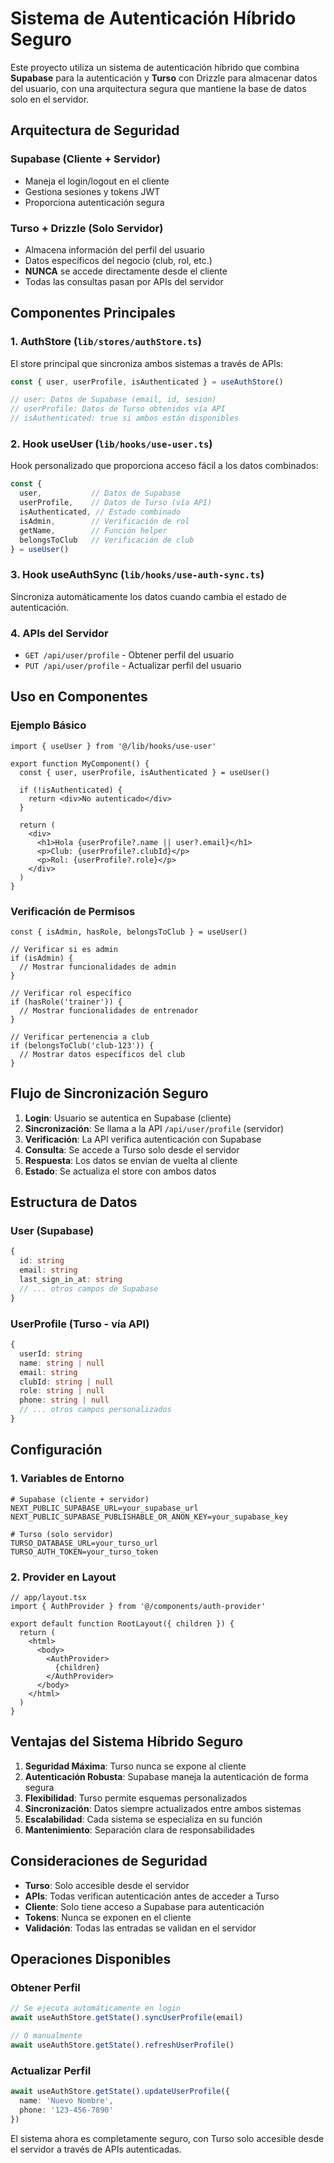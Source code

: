 # Sistema de Autenticación Híbrido Seguro

Este proyecto utiliza un sistema de autenticación híbrido que combina **Supabase** para la autenticación y **Turso** con Drizzle para almacenar datos del usuario, con una arquitectura segura que mantiene la base de datos solo en el servidor.

## Arquitectura de Seguridad

### Supabase (Cliente + Servidor)
- Maneja el login/logout en el cliente
- Gestiona sesiones y tokens JWT
- Proporciona autenticación segura

### Turso + Drizzle (Solo Servidor)
- Almacena información del perfil del usuario
- Datos específicos del negocio (club, rol, etc.)
- **NUNCA** se accede directamente desde el cliente
- Todas las consultas pasan por APIs del servidor

## Componentes Principales

### 1. AuthStore (`lib/stores/authStore.ts`)
El store principal que sincroniza ambos sistemas a través de APIs:

```typescript
const { user, userProfile, isAuthenticated } = useAuthStore()

// user: Datos de Supabase (email, id, sesión)
// userProfile: Datos de Turso obtenidos vía API
// isAuthenticated: true si ambos están disponibles
```

### 2. Hook useUser (`lib/hooks/use-user.ts`)
Hook personalizado que proporciona acceso fácil a los datos combinados:

```typescript
const { 
  user,           // Datos de Supabase
  userProfile,    // Datos de Turso (vía API)
  isAuthenticated, // Estado combinado
  isAdmin,        // Verificación de rol
  getName,        // Función helper
  belongsToClub   // Verificación de club
} = useUser()
```

### 3. Hook useAuthSync (`lib/hooks/use-auth-sync.ts`)
Sincroniza automáticamente los datos cuando cambia el estado de autenticación.

### 4. APIs del Servidor
- `GET /api/user/profile` - Obtener perfil del usuario
- `PUT /api/user/profile` - Actualizar perfil del usuario

## Uso en Componentes

### Ejemplo Básico
```tsx
import { useUser } from '@/lib/hooks/use-user'

export function MyComponent() {
  const { user, userProfile, isAuthenticated } = useUser()
  
  if (!isAuthenticated) {
    return <div>No autenticado</div>
  }
  
  return (
    <div>
      <h1>Hola {userProfile?.name || user?.email}</h1>
      <p>Club: {userProfile?.clubId}</p>
      <p>Rol: {userProfile?.role}</p>
    </div>
  )
}
```

### Verificación de Permisos
```tsx
const { isAdmin, hasRole, belongsToClub } = useUser()

// Verificar si es admin
if (isAdmin) {
  // Mostrar funcionalidades de admin
}

// Verificar rol específico
if (hasRole('trainer')) {
  // Mostrar funcionalidades de entrenador
}

// Verificar pertenencia a club
if (belongsToClub('club-123')) {
  // Mostrar datos específicos del club
}
```

## Flujo de Sincronización Seguro

1. **Login**: Usuario se autentica en Supabase (cliente)
2. **Sincronización**: Se llama a la API `/api/user/profile` (servidor)
3. **Verificación**: La API verifica autenticación con Supabase
4. **Consulta**: Se accede a Turso solo desde el servidor
5. **Respuesta**: Los datos se envían de vuelta al cliente
6. **Estado**: Se actualiza el store con ambos datos

## Estructura de Datos

### User (Supabase)
```typescript
{
  id: string
  email: string
  last_sign_in_at: string
  // ... otros campos de Supabase
}
```

### UserProfile (Turso - vía API)
```typescript
{
  userId: string
  name: string | null
  email: string
  clubId: string | null
  role: string | null
  phone: string | null
  // ... otros campos personalizados
}
```

## Configuración

### 1. Variables de Entorno
```env
# Supabase (cliente + servidor)
NEXT_PUBLIC_SUPABASE_URL=your_supabase_url
NEXT_PUBLIC_SUPABASE_PUBLISHABLE_OR_ANON_KEY=your_supabase_key

# Turso (solo servidor)
TURSO_DATABASE_URL=your_turso_url
TURSO_AUTH_TOKEN=your_turso_token
```

### 2. Provider en Layout
```tsx
// app/layout.tsx
import { AuthProvider } from '@/components/auth-provider'

export default function RootLayout({ children }) {
  return (
    <html>
      <body>
        <AuthProvider>
          {children}
        </AuthProvider>
      </body>
    </html>
  )
}
```

## Ventajas del Sistema Híbrido Seguro

1. **Seguridad Máxima**: Turso nunca se expone al cliente
2. **Autenticación Robusta**: Supabase maneja la autenticación de forma segura
3. **Flexibilidad**: Turso permite esquemas personalizados
4. **Sincronización**: Datos siempre actualizados entre ambos sistemas
5. **Escalabilidad**: Cada sistema se especializa en su función
6. **Mantenimiento**: Separación clara de responsabilidades

## Consideraciones de Seguridad

- **Turso**: Solo accesible desde el servidor
- **APIs**: Todas verifican autenticación antes de acceder a Turso
- **Cliente**: Solo tiene acceso a Supabase para autenticación
- **Tokens**: Nunca se exponen en el cliente
- **Validación**: Todas las entradas se validan en el servidor

## Operaciones Disponibles

### Obtener Perfil
```typescript
// Se ejecuta automáticamente en login
await useAuthStore.getState().syncUserProfile(email)

// O manualmente
await useAuthStore.getState().refreshUserProfile()
```

### Actualizar Perfil
```typescript
await useAuthStore.getState().updateUserProfile({
  name: 'Nuevo Nombre',
  phone: '123-456-7890'
})
```

El sistema ahora es completamente seguro, con Turso solo accesible desde el servidor a través de APIs autenticadas.
